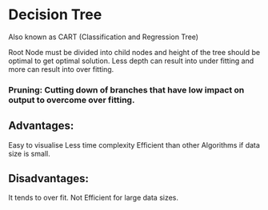 # Decision Tree
Also known as CART (Classification and Regression Tree)

Root Node must be divided into child nodes and height of the tree should be optimal to get optimal solution.
Less depth can result into under fitting and more can result into over fitting.

### Pruning: Cutting down of branches that have low impact on output to overcome over fitting.


## Advantages:
Easy to visualise
Less time complexity
Efficient than other Algorithms if data size is small.

## Disadvantages:
It tends to over fit.
Not Efficient for large data sizes.
